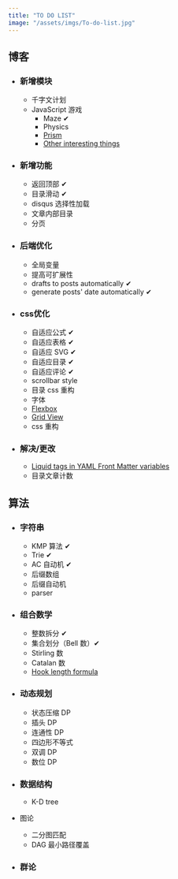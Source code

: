 ```yaml
---
title: "TO DO LIST"
image: "/assets/imgs/To-do-list.jpg"
---
```


<!-- # To-do List -->
## 博客
* ### 新增模块
	* 千字文计划
	* JavaScript 游戏
		* Maze &#10004;
		* Physics
		* [Prism][4]
		* [Other interesting things][5]
* ### 新增功能
	* 返回顶部 &#10004;
	* 目录滑动 &#10004;
	* disqus 选择性加载
	* 文章内部目录
	* 分页
* ### 后端优化
	* 全局变量
	* 提高可扩展性
	* drafts to posts automatically &#10004;
	* generate posts' date automatically &#10004;
* ### css优化
	* 自适应公式 &#10004;
	* 自适应表格 &#10004;
	* 自适应 SVG &#10004;
	* 自适应目录 &#10004;
	* 自适应评论 &#10004;
	* scrollbar style
	* 目录 css 重构
	* 字体
	* [Flexbox][2]
	* [Grid View][3]
	* css 重构
* ### 解决/更改
	* [Liquid tags in YAML Front Matter variables][1]
	* 目录文章计数

## 算法
* ### 字符串
	* KMP 算法 &#10004;
	* Trie &#10004;
	* AC 自动机 &#10004;
	* 后缀数组
	* 后缀自动机
	* parser
* ### 组合数学
	* 整数拆分 &#10004;
	* 集合划分（Bell 数）&#10004;
	* Stirling 数 
	* Catalan 数 
	* [Hook length formula][6]
* ### 动态规划
	* 状态压缩 DP
	* 插头 DP
	* 连通性 DP
	* 四边形不等式
	* 双调 DP
	* 数位 DP
* ### 数据结构
	* K-D tree
* 图论
	* 二分图匹配
	* DAG 最小路径覆盖

* ### 群论



[1]: http://stackoverflow.com/questions/22392186/using-liquid-tags-in-yaml-front-matter-variables
[2]: http://www.ruanyifeng.com/blog/2015/07/flex-grammar.html
[3]: https://www.w3schools.com/css/css_rwd_grid.asp
[4]: https://tympanus.net/codrops/2015/03/31/prism-effect-slider-canvas/
[5]: http://madebyevan.com/
[6]: https://www.zhihu.com/question/37918846